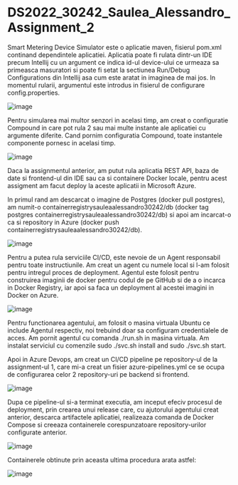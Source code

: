 # DS2022_30242_Saulea_Alessandro_Assignment_2

Smart Metering Device Simulator este o aplicatie maven, fisierul pom.xml continand dependintele aplicatiei. Aplicatia poate fi rulata dintr-un IDE precum Intellij cu un argument ce indica id-ul device-ului ce urmeaza sa primeasca masuratori si poate fi setat la sectiunea Run/Debug Configurations din Intellij asa cum este aratat in imaginea de mai jos. In momentul rularii, argumentul este introdus in fisierul de configurare config.properties.

![image](https://user-images.githubusercontent.com/74377027/207723383-3b927436-c399-4efa-b058-628ed78a4a42.png)

Pentru simularea mai multor senzori in acelasi timp, am creat o configuratie Compound in care pot rula 2 sau mai multe instante ale aplicatiei cu argumente diferite. Cand pornim configuratia Compound, toate instantele componente pornesc in acelasi timp.

![image](https://user-images.githubusercontent.com/74377027/207727623-9081aacc-6c9d-40eb-ac07-40250f918c40.png)

Daca la assignmentul anterior, am putut rula aplicatia REST API, baza de date si frontend-ul din IDE sau ca si containere Docker locale, pentru acest assigment am facut deploy la aceste aplicatii in Microsoft Azure.

In primul rand am descarcat o imagine de Postgres (docker pull postgres), am numit-o containerregistrysauleaalessandro30242/db (docker tag postgres containerregistrysauleaalessandro30242/db) si apoi am incarcat-o ca si repository in Azure (docker push containerregistrysauleaalessandro30242/db).

![image](https://user-images.githubusercontent.com/74377027/207739639-24697f6d-9671-44b1-a2cb-2a07baf0dda8.png)

Pentru a putea rula serviciile CI/CD, este nevoie de un Agent responsabil pentru toate instructiunile. Am creat un agent cu numele local si l-am folosit pentru intregul proces de deployment. Agentul este folosit pentru construirea imaginii de docker pentru codul de pe GitHub si de a o incarca in Docker Registry, iar apoi sa faca un deployment al acestei imagini in Docker on Azure.

![image](https://user-images.githubusercontent.com/74377027/207740501-f8fae1dd-f1c5-4bc2-874b-6b618a0ca3ec.png)

Pentru functionarea agentului, am folosit o masina virtuala Ubuntu ce include Agentul respectiv, noi trebuind doar sa configuram credentialele de acces. Am pornit agentul cu comanda ./run.sh in masina virtuala. Am instalat serviciul cu comenzile sudo ./svc.sh install and sudo ./svc.sh start.

Apoi in Azure Devops, am creat un CI/CD pipeline pe repository-ul de la assignment-ul 1, care mi-a creat un fisier azure-pipelines.yml ce se ocupa de configurarea celor 2 repository-uri pe backend si frontend.

![image](https://user-images.githubusercontent.com/74377027/207743287-847a4769-46ba-4ec9-8286-1206ef09375a.png)

Dupa ce pipeline-ul si-a terminat executia, am inceput efeciv procesul de deployment, prin crearea unui release care, cu ajutorului agentului creat anterior, descarca artifactele aplicatiei, realizeaza comanda de Docker Compose si creeaza containerele corespunzatoare repository-urilor configurate anterior.

![image](https://user-images.githubusercontent.com/74377027/207744190-943907dd-86dc-40c4-83ed-25b276c3076c.png)

Containerele obtinute prin aceasta ultima procedura arata astfel: 

![image](https://user-images.githubusercontent.com/74377027/207744463-c5a48879-351a-4eda-a140-60e74cefc23e.png)

